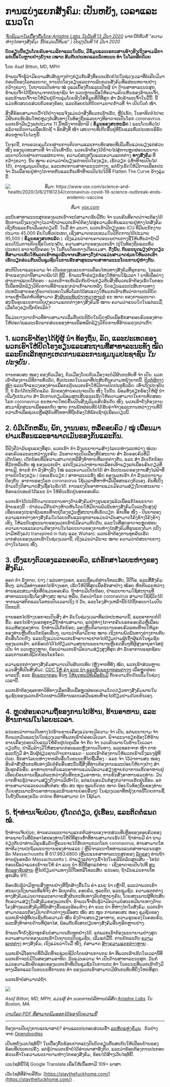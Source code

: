 # ການແບ່ງແຍກສັງຄົມ: ເປັນຫຍັງ, ເວລາແລະແນວໃດ

_[ຈັດພີມມາໃນເບື້ອງຕົ້ນໂດຍ Ariadne Labs ໃນວັນທີ 13 ມີນາ 2020](https://www.ariadnelabs.org/resources/articles/news/social-distancing-this-is-not-a-snow-day) ພາຍໃຕ້ຫົວຂໍ້ "ຄວາມຫ່າງໄກທາງສັງຄົມ: ນີ້ບໍ່ແມ່ນມື້ຫິມະ" | ປັບປຸງວັນທີ 14 ມີນາ 2020_

**ບົດຂຽນນີ້ຂຽນໂດຍຄົນອາເມລິກາແລະໃນນັ້ນ, ມີຂໍ້ມູນແລະເອກະສານອ້າງອີງເຖິງອາເມລິກາແຕ່ເນື້ອໃນຫຼາຍຢ່າງຍັງຈະ ເໝາະ ສົມກັບປະເທດແລະວັດທະນະ ທຳ ໃນໂລກອີກດ້ວຍ**

ໂດຍ Asaf Bitton, MD, MPH

ຂ້າພະເຈົ້າຮູ້ວ່າມີຄວາມສັບສົນບາງຢ່າງກ່ຽວກັບສິ່ງທີ່ຄວນເຮັດຕໍ່ໄປໃນຊ່ວງເວລາທີ່ບໍ່ເຄີຍມີມາກ່ອນນີ້ຂອງໂລກລະບາດ, ການປິດໂຮງຮຽນແລະການລົບກວນສັງຄົມທີ່ແຜ່ຂະຫຍາຍຢ່າງກວ້າງຂວາງ. ໃນຖານະເປັນທ່ານ ໝໍ ດູແລເບື້ອງຕົ້ນແລະເປັນຜູ້ ນຳ ດ້ານສາທາລະນະສຸກ, ຂ້າພະເຈົ້າໄດ້ຖືກຖາມຈາກປະຊາຊົນ ຈຳ ນວນຫຼາຍເພື່ອໃຫ້ຄວາມຄິດເຫັນຂອງຂ້າພະເຈົ້າ, ແລະຂ້າພະເຈົ້າຈະໃຫ້ມັນຢູ່ດ້ານລຸ່ມໂດຍອີງໃສ່ຂໍ້ມູນທີ່ດີທີ່ສຸດ ສຳ ລັບຂ້າພະເຈົ້າໃນມື້ນີ້. ນີ້ແມ່ນທັດສະນະສ່ວນຕົວຂອງຂ້ອຍ, ແລະຂ້ອຍປະຕິບັດຕາມບາດກ້າວທີ່ ຈຳ ເປັນໃນຕໍ່ ໜ້າ.

ສິ່ງທີ່ຂ້ອຍສາມາດເວົ້າໄດ້ຢ່າງຈະແຈ້ງແມ່ນວ່າສິ່ງທີ່ພວກເຮົາເຮັດ, ຫຼືບໍ່ເຮັດ, ໃນອາທິດຕໍ່ໄປຈະມີຜົນກະທົບອັນໃຫຍ່ຫຼວງຕໍ່ເສັ້ນທາງໃນທ້ອງຖິ່ນແລະບາງທີອາດຈະເປັນໂຣກ coronavirus. ພວກເຮົາມີພຽງແຕ່ປະມານ 11 ມື້ຫລັງຈາກອີຕາລີ ( **ຂໍ້ມູນຂອງສະຫະລັດ** ) ແລະໂດຍທົ່ວໄປແລ້ວຈະຕິດຕາມເພື່ອເຮັດຊ້ ຳ ອີກສິ່ງທີ່ ໜ້າ ເສຍດາຍທີ່ເກີດຂື້ນຢູ່ທີ່ນັ້ນແລະທົ່ວປະເທດເອີຣົບສ່ວນຫຼາຍໃນໄວໆນີ້.

ໃນຈຸດນີ້, ການຄວບຄຸມໂດຍຜ່ານການຕິດຕາມແລະການທົດສອບທີ່ເພີ່ມຂື້ນແມ່ນພຽງແຕ່ສ່ວນ ໜຶ່ງ ຂອງຍຸດທະສາດທີ່ ຈຳ ເປັນເທົ່ານັ້ນ. ພວກເຮົາຕ້ອງໄດ້ຍ້າຍໄປສູ່ການຫຼຸດຜ່ອນພະຍາດລະບາດໂດຍຜ່ານການແຜ່ກະຈາຍ, ຄວາມບໍ່ສະຫງົບແລະຄວາມແຕກຕ່າງ **ທາງສັງຄົມ** ທີ່ກວ້າງຂວາງ. ນັ້ນ ໝາຍ ຄວາມວ່າບໍ່ພຽງແຕ່ຈະປິດໂຮງຮຽນ, ເຮັດວຽກ (ເທົ່າທີ່ຈະເປັນໄປໄດ້), ການຊຸມນຸມເປັນກຸ່ມ, ແລະເຫດການສາທາລະນະຕ່າງໆ, ແຕ່ຍັງເຮັດໃຫ້ມີການເລືອກປະ ຈຳ ວັນເພື່ອຈະຢູ່ຫ່າງໄກຈາກກັນແລະກັນເທົ່າທີ່ຈະເປັນໄປໄດ້ທີ່ Flatten The Curve ຂ້າງລຸ່ມນີ້.

<center><img src="/graph.jpeg" alt="ທີ່ມາ: https://www.vox.com/science-and-health/2020/3/6/21161234/coronavirus-covid-19-science-outbreak-ends-endemic-vaccine"><p><em>ທີ່ມາ: <a href="https://www.vox.com/science-and-health/2020/3/6/21161234/coronavirus-covid-19-science-outbreak-ends-endemic-vaccine">vox.com</a></em></p></center>

ລະບົບສາທາລະນະສຸກຂອງພວກເຮົາຈະບໍ່ສາມາດຮັບມືກັບ ຈຳ ນວນຄົນທີ່ຄາດວ່າຈະຕ້ອງໄດ້ຮັບການເບິ່ງແຍງຢ່າງໄວວາຖ້າວ່າພວກເຮົາບໍ່ຕ້ອງໄປສູ່ຄວາມອົດທົນແລະຈະຢູ່ຫ່າງໄກສັງຄົມເຊິ່ງກັນແລະກັນເລີ່ມແຕ່ດຽວນີ້. ໃນມື້ ທຳ ມະດາ, ພວກເຮົາມີຕຽງນອນ ICU ທີ່ມີພະນັກງານປະມານ 45,000 ຄົນໃນທົ່ວປະເທດ, ເຊິ່ງສາມາດຮວບຮວມໃນວິກິດການໄດ້ປະມານ 95,000 ( **ຂໍ້ມູນຂອງສະຫະລັດ** ). ເຖິງແມ່ນວ່າການຄາດຄະເນປານກາງຊີ້ໃຫ້ເຫັນວ່າຖ້າມີແນວໂນ້ມການຕິດເຊື້ອໃນປະຈຸບັນ, ຄວາມສາມາດຂອງພວກເຮົາ (ຢູ່ໃນທ້ອງຖິ່ນແລະທົ່ວປະເທດ) ອາດຈະຖືກຄອບ ງຳ ໃນຕົ້ນເດືອນກາງເດືອນເມສາ. **ດັ່ງນັ້ນ, ກົນລະຍຸດພຽງຢ່າງດຽວທີ່ສາມາດເຮັດໃຫ້ພວກເຮົາຫລຸດພົ້ນຈາກເສັ້ນທາງດັ່ງກ່າວແມ່ນສາມາດຊ່ວຍໃຫ້ພວກເຮົາເຮັດວຽກຮ່ວມກັນເປັນຊຸມຊົນໃນການຮັກສາສຸຂະພາບສາທາລະນະໂດຍການຢູ່ຫ່າງກັນ.**

ສະຕິປັນຍາແລະຄວາມ ຈຳ ເປັນຂອງຮູບແບບການເຄື່ອນໄຫວທາງສັງຄົມທີ່ຮຸກຮານ, ໄວແລະຮ້າຍແຮງກວ່ານີ້ສາມາດພົບໄດ້ [ທີ່ນີ້](https://www.nytimes.com/interactive/2020/03/13/opinion/coronavirus-trump-response.html?action=click&module=Opinion&pgtype=Homepage--) . ຂ້າພະເຈົ້າຂໍຮຽກຮ້ອງໃຫ້ທ່ານໃຊ້ເວລາ 1 ນາທີເພື່ອຍ່າງຜ່ານກາຟແບບໂຕ້ຕອບ - ພວກເຂົາຈະຂັບລົດກັບບ້ານກ່ຽວກັບສິ່ງທີ່ພວກເຮົາຕ້ອງເຮັດໃນຕອນນີ້ເພື່ອຫລີກລ້ຽງວິກິດການທີ່ຮ້າຍແຮງກວ່າເກົ່າພາຍຫລັງ. ບົດຮຽນແລະປະສົບການທາງປະຫວັດສາດຂອງບັນດາປະເທດໃນທົ່ວໂລກໄດ້ສະແດງໃຫ້ພວກເຮົາເຫັນວ່າການປະຕິບັດການເຫຼົ່ານີ້ແຕ່ຫົວທີສາມາດ [ສົ່ງຜົນກະທົບຢ່າງຫຼວງຫຼາຍຕໍ່](https://bmcpublichealth.biomedcentral.com/articles/10.1186/s12889-018-5446-1) ຂະ ໜາດ ຂອງການລະບາດ. ສະນັ້ນຮູບແບບການປັບປຸງຄວາມແຕກຕ່າງທາງສັງຄົມນີ້ ໝາຍ ຄວາມວ່າແນວໃດໃນແຕ່ລະມື້, ເມື່ອໂຮງຮຽນຖືກຍົກເລີກ?

ນີ້ແມ່ນບາງບາດກ້າວທີ່ທ່ານສາມາດເລີ່ມຕົ້ນປະຕິບັດໃນປັດຈຸບັນເພື່ອຮັກສາຄອບຄົວຂອງທ່ານໃຫ້ປອດໄພແລະເຮັດພາກສ່ວນຂອງທ່ານເພື່ອຫລີກລ້ຽງວິກິດການທີ່ຮ້າຍແຮງກວ່າເກົ່າ:

## 1\. ພວກເຮົາຕ້ອງໄດ້ຍູ້ຜູ້ ນຳ ທ້ອງຖິ່ນ, ລັດ, ແລະປະເທດຂອງພວກເຮົາໃຫ້ປິດໂຮງຮຽນແລະສະຖານທີ່ສາທາລະນະທັງ ໝົດ ແລະຍົກເລີກທຸກໆເຫດການແລະການຊຸມນຸມປະຊາຊົນ _ໃນປະຈຸບັນ_ .

ການຕອບສະ ໜອງ ຂອງຕົວເມືອງ, ຕົວເມືອງໂດຍຕົວເມືອງຈະບໍ່ມີຜົນກະທົບທີ່ ຈຳ ເປັນ. ພວກເຮົາຕ້ອງການວິທີການທົ່ວລັດ, ທົ່ວປະເທດໃນເວລາທີ່ປະສົບກັບຄວາມຫຍຸ້ງຍາກນີ້. [ຕິດຕໍ່ຜູ້ຕາງ ໜ້າ](https://www.house.gov/representatives/find-your-representative) ແລະເຈົ້າແຂວງຂອງທ່ານເພື່ອກະຕຸ້ນພວກເຂົາໃຫ້ມີການປິດປະຕູທົ່ວລັດ. ເທົ່າເຖິງປະຈຸບັນນີ້, 6 ລັດໄດ້ປະຕິບັດແລ້ວ. ລັດຂອງທ່ານຄວນຈະເປັນ ໜຶ່ງ ໃນນັ້ນ. ພ້ອມທັງຮຽກຮ້ອງໃຫ້ຜູ້ ນຳ ເພີ່ມງົບປະມານ ສຳ ລັບການກຽມພ້ອມສຸກເສີນແລະເຮັດໃຫ້ຄວາມສາມາດໃນການທົດສອບໂຣກ coronavirus ຂະຫຍາຍໃຫຍ່ຂື້ນເປັນສິ່ງບູລິມະສິດອັນດັບ ໜຶ່ງ. ພວກເຮົາຍັງຕ້ອງການສະມາຊິກສະພາເພື່ອອອກກົດ ໝາຍ ການພັກຜ່ອນທີ່ບໍ່ໄດ້ຮັບຄ່າຈ້າງແລະການຫວ່າງງານທີ່ດີກວ່າເກົ່າເພື່ອຊ່ວຍເຫຼືອຜູ້ຄົນທີ່ໂທຫາທີ່ຖືກຕ້ອງໃຫ້ພັກເຊົາຢູ່ເຮືອນດຽວນີ້.

## 2\. ບໍ່ມີເດັກຫລິ້ນ, ພັກ, ງານນອນ, ຫລືຄອບຄົວ / ໝູ່ ເພື່ອນມາຢາມເຮືອນແລະອາພາດເມັນຂອງກັນແລະກັນ.

ນີ້ຟັງຄືວ່າມັນຮຸນແຮງທີ່ສຸດ. ພວກເຮົາ ກຳ ລັງພະຍາຍາມສ້າງໄລຍະຫ່າງລະຫວ່າງ ໜ່ວຍ ຄອບຄົວແລະລະຫວ່າງບຸກຄົນ. ມັນອາດຈະເປັນເລື່ອງທີ່ບໍ່ສະບາຍ ສຳ ລັບຄອບຄົວທີ່ມີເດັກນ້ອຍ, ເດັກນ້ອຍທີ່ມີຄວາມສາມາດຫລືສິ່ງທ້າທາຍທີ່ແຕກຕ່າງກັນ, ແລະ ສຳ ລັບເດັກນ້ອຍທີ່ມັກຫລິ້ນກັບ ໝູ່ ຂອງພວກເຂົາ. ແຕ່ເຖິງແມ່ນວ່າທ່ານຈະເລືອກເອົາພຽງແຕ່ເພື່ອນຄົນດຽວທີ່ທ່ານມີ, ທ່ານກໍ່ ກຳ ລັງສ້າງລິ້ງ ໃໝ່ ແລະຄວາມເປັນໄປໄດ້ ສຳ ລັບປະເພດຂອງການສົ່ງໄຟຟ້າທີ່ການປິດໂຮງຮຽນ / ບ່ອນເຮັດວຽກ / ສາທາລະນະທັງ ໝົດ ຂອງພວກເຮົາ ກຳ ລັງພະຍາຍາມປ້ອງກັນ. ອາການຂອງໂຣກ coronavirus ໃຊ້ເວລາສີ່ຫາຫ້າມື້ເພື່ອສະແດງຕົວເອງ. ຄົນທີ່ເບິ່ງຂ້າມເບິ່ງດີສາມາດສົ່ງເຊື້ອໄວຣັດໄດ້. ການແບ່ງປັນອາຫານແມ່ນມີຄວາມສ່ຽງໂດຍສະເພາະ - ຂ້ອຍແນ່ນອນບໍ່ໄດ້ແນະ ນຳ ໃຫ້ຄົນເຮັດຢູ່ນອກຄອບຄົວ.

ພວກເຮົາໄດ້ປະຕິບັດມາດຕະການທາງດ້ານສັງຄົມຢ່າງຮຸນແຮງແລ້ວເພື່ອແກ້ໄຂພະຍາດຮ້າຍແຮງນີ້ - ຢ່າຮ່ວມມືກັນຢ່າງຫ້າວຫັນໂດຍໃຫ້ມີການພົວພັນທາງສັງຄົມໃນລະດັບສູງຢູ່ເຮືອນຂອງປະຊາຊົນແທນທີ່ຈະຢູ່ໂຮງຮຽນຫຼືສະຖານທີ່ເຮັດວຽກ. ອີກເທື່ອ ໜຶ່ງ - ປັນຍາຂອງຄວາມແຕກຕ່າງທາງສັງຄົມໃນໄລຍະຕົ້ນແລະຮຸກຮານແມ່ນວ່າມັນສາມາດໂຄ້ງຂ້າງໂຄ້ງຂ້າງເທິງ, ໃຫ້ລະບົບສຸຂະພາບຂອງພວກເຮົາບໍ່ມີຄວາມກົດດັນ, ແລະໃນທີ່ສຸດອາດຈະຫຼຸດຜ່ອນຄວາມຍາວແລະຄວາມຕ້ອງການໃນໄລຍະຍາວຂອງການຫ່າງໄກສັງຄົມທີ່ຮຸນແຮງຕໍ່ມາ (ເບິ່ງວ່າມີຫຍັງແດ່) transpired in Italy ແລະ Wuhan). ພວກເຮົາຕ້ອງການທຸກຄົນເຮັດພາກສ່ວນຂອງພວກເຮົາໃນຊ່ວງເວລານີ້, ເຖິງແມ່ນວ່າມັນຈະ ໝາຍ ຄວາມວ່າບໍ່ສະບາຍບາງຢ່າງໃນໄລຍະ ໜຶ່ງ.

## 3\. ເບິ່ງແຍງຕົວເອງແລະຄອບຄົວ, ແຕ່ຮັກສາໄລຍະຫ່າງຂອງສັງຄົມ.

ອອກ ກຳ ລັງກາຍ, ຍ່າງ / ແລ່ນທາງນອກ, ແລະເຊື່ອມຕໍ່ຜ່ານໂທລະສັບ, ວີດີໂອ, ແລະສື່ສັງຄົມອື່ນໆ. ແຕ່ເມື່ອທ່ານອອກໄປຂ້າງນອກ, ເຮັດໃຫ້ດີທີ່ສຸດເພື່ອຮັກສາຢ່າງ ໜ້ອຍ ຫົກຕີນລະຫວ່າງທ່ານແລະສະມາຊິກທີ່ບໍ່ແມ່ນຄອບຄົວ. ຖ້າທ່ານມີເດັກນ້ອຍ, ຢ່າພະຍາຍາມໃຊ້ສະຖານທີ່ສາທາລະນະເຊັ່ນໂຄງສ້າງສະ ໜາມ ຫລິ້ນ, ຍ້ອນວ່າໂຣກ coronavirus ສາມາດໃຊ້ຊີວິດໄດ້ຈາກພລາສຕິກແລະໂລຫະເປັນເວລາເຖິງ 9 ວັນ, ແລະໂຄງສ້າງເຫລົ່ານີ້ບໍ່ໄດ້ຖືກອະນາໄມເປັນປົກກະຕິ.

ການອອກໄປຂ້າງນອກຈະເປັນສິ່ງ ສຳ ຄັນໃນຊ່ວງເວລາທີ່ແປກປະຫລາດນີ້, ແລະອາກາດກໍ່ດີຂື້ນ. ອອກໄປຂ້າງນອກທຸກໆມື້ຖ້າທ່ານສາມາດ, ແຕ່ຢູ່ຫ່າງໄກຈາກຄົນນອກຄອບຄົວຫຼືເພື່ອນຮ່ວມຫ້ອງຂອງທ່ານ. ຖ້າທ່ານມີເດັກນ້ອຍ, ລອງຫຼີ້ນກິລາເຕະບານຄອບຄົວແທນທີ່ຈະໃຫ້ລູກຂອງທ່ານຫຼີ້ນກັບເດັກນ້ອຍອື່ນໆ, ເພາະວ່າກິລາມັກຈະ ໝາຍ ເຖິງການພົວພັນທາງຮ່າງກາຍກັບຄົນອື່ນໂດຍກົງ. ແລະເຖິງແມ່ນວ່າພວກເຮົາອາດຈະຢາກໄປຢ້ຽມຢາມຜູ້ເຖົ້າຜູ້ແກ່ໃນຊຸມຊົນຂອງພວກເຮົາ, ແຕ່ຂ້ອຍບໍ່ໄດ້ໄປຢ້ຽມຢາມສະຖານພະຍາບານຫຼືເຂດອື່ນໆທີ່ຜູ້ສູງອາຍຸອາໄສຢູ່ເປັນ ຈຳ ນວນຫຼວງຫຼາຍ, ຍ້ອນວ່າພວກເຂົາມີຄວາມສ່ຽງສູງທີ່ສຸດ ສຳ ລັບອາການແຊກຊ້ອນແລະການເສຍຊີວິດຍ້ອນໂຣກໂຄດ.

ຄວາມແຕກຕ່າງທາງສັງຄົມສາມາດເປັນຜົນກະທົບ (ຫຼັງຈາກທີ່ທັງ ໝົດ, ພວກເຮົາສ່ວນຫຼາຍແມ່ນສິ່ງທີ່ເປັນສັງຄົມ). [CDC ໃຫ້ ຄຳ ແນະ ນຳ ແລະຊັບພະຍາກອນຕ່າງໆ](https://www.cdc.gov/coronavirus/2019-ncov/about/coping.html) ເພື່ອຫຼຸດຜ່ອນພາລະນີ້, ແລະ [ຊັບພະຍາກອນ](https://www.verywellmind.com/managing-coronavirus-anxiety-4798909) ອື່ນໆ [ໃຫ້ຍຸດທະວິທີເພື່ອຮັບມື](https://www.verywellmind.com/managing-coronavirus-anxiety-4798909) ກັບຄວາມກົດດັນເພີ່ມໃນຊ່ວງເວລານີ້.

ພວກເຮົາຕ້ອງຊອກຫາວິທີທາງເລືອກອື່ນເພື່ອຫຼຸດຜ່ອນຄວາມໂດດດ່ຽວທາງສັງຄົມພາຍໃນຊຸມຊົນຂອງພວກເຮົາໂດຍຜ່ານວິທີການແບບເສມືນແທນທີ່ຈະໄປຢ້ຽມຢາມດ້ວຍຕົນເອງ.

## 4\. ຫຼຸດຜ່ອນຄວາມຖີ່ຂອງການໄປຮ້ານ, ຮ້ານອາຫານ, ແລະຮ້ານກາເຟໃນໄລຍະເວລາ.

ແນ່ນອນວ່າການເດີນທາງໄປຮ້ານຂາຍເຄື່ອງແມ່ນຈະມີຄວາມ ຈຳ ເປັນ, ແຕ່ພະຍາຍາມ ຈຳ ກັດພວກມັນແລະໄປໃນຊ່ວງເວລາທີ່ພວກເຂົາບໍ່ຄ່ອຍມີເວລາ. ພິຈາລະນາຮຽກຮ້ອງໃຫ້ຮ້ານຂາຍເຄື່ອງຍ່ອຍເປັນແຖວໃຫ້ຄົນຢູ່ປະຕູເພື່ອ ຈຳ ກັດ ຈຳ ນວນຄົນພາຍໃນຮ້ານໃນເວລາດຽວກັນ. ຢ່າລືມລ້າງມືໃຫ້ສະອາດກ່ອນແລະຫຼັງການເດີນທາງ. ແລະອອກຈາກ ໜ້າ ກາກແລະຖົງມື ສຳ ລັບຜູ້ຊ່ຽວຊານດ້ານການແພດ - ພວກເຮົາຕ້ອງການໃຫ້ພວກເຂົາເບິ່ງແຍງຜູ້ທີ່ປ່ວຍ. ຮັກສາໄລຍະຫ່າງຈາກຄົນອື່ນໃນຂະນະທີ່ໄປຊື້ເຄື່ອງ - ແລະ ຈຳ ໄວ້ວ່າການສະ ໜອງ ສິນຄ້າສົ່ງຜົນກະທົບທາງລົບຕໍ່ຄົນອື່ນສະນັ້ນຊື້ສິ່ງທີ່ທ່ານຕ້ອງການແລະປ່ອຍໃຫ້ບາງຢ່າງ ສຳ ລັບທຸກຄົນອື່ນ. ອາຫານການກິນແລະອາຫານແມ່ນມີຄວາມສ່ຽງຫຼາຍກ່ວາການເຮັດອາຫານຢູ່ເຮືອນຍ້ອນການເຊື່ອມຕໍ່ລະຫວ່າງຄົນທີ່ກະກຽມອາຫານ, ການຂົນສົ່ງອາຫານແລະທ່ານ. ມັນຍາກທີ່ຈະຮູ້ວ່າຄວາມສ່ຽງດັ່ງກ່າວມີເທົ່າໃດ, ແຕ່ແນ່ນອນມັນກໍ່ສູງກ່ວາການເຮັດຢູ່ເຮືອນ. ແຕ່ທ່ານສາມາດແລະຄວນສືບຕໍ່ສະ ໜັບ ສະ ໜູນ ທຸລະກິດຂະ ໜາດ ນ້ອຍໃນທ້ອງຖິ່ນຂອງທ່ານ (ໂດຍສະເພາະຮ້ານອາຫານແລະຮ້ານຂາຍຍ່ອຍອື່ນໆ) ໃນຊ່ວງເວລາທີ່ຫຍຸ້ງຍາກນີ້ໂດຍການຊື້ໃບຢັ້ງຢືນຂອງຂວັນ online ທີ່ທ່ານສາມາດ ນຳ ໃຊ້ຕໍ່ມາ.

## 5\. ຖ້າທ່ານເຈັບປ່ວຍ, ຢູ່ໂດດດ່ຽວ, ຢູ່ເຮືອນ, ແລະຕິດຕໍ່ແພດ ໝໍ.

ຖ້າທ່ານເຈັບປ່ວຍ, ທ່ານຄວນພະຍາຍາມແຍກຕົວທ່ານເອງຈາກສ່ວນທີ່ເຫຼືອຂອງຄອບຄົວຂອງທ່ານພາຍໃນທີ່ພັກອາໄສຂອງທ່ານໃຫ້ດີທີ່ສຸດເທົ່າທີ່ທ່ານສາມາດເຮັດໄດ້. ຖ້າທ່ານມີ ຄຳ ຖາມກ່ຽວກັບວ່າທ່ານມີຄຸນສົມບັດຫຼືຄວນຈະໄດ້ຮັບການກວດໂຣກ coronavirus, ທ່ານສາມາດໂທຫາທີມງານປະຖົມພະຍາບານຂອງທ່ານແລະ / ຫຼືພິຈາລະນາໂທຫາພະແນກສາທາລະນະສຸກລັດ Massachusetts ທີ່ 617.983.6800 (ຫຼືພະແນກສາທາລະນະສຸກຂອງ [ລັດຂອງ](https://www.cdc.gov/coronavirus/2019-ncov/downloads/Phone-Numbers_State-and-Local-Health-Departments.pdf) ທ່ານຖ້າທ່ານຢູ່ນອກລັດ Massachusetts ). ຢ່າພຽງແຕ່ຍ່າງເຂົ້າໄປໃນຄລີນິກລົດສຸກເສີນ - ໂທໄປກ່ອນເພື່ອວ່າພວກເຂົາຈະໃຫ້ ຄຳ ແນະ ນຳ ທີ່ດີທີ່ສຸດແກ່ທ່ານ - ເຊິ່ງອາດຈະເປັນໄປທີ່ [ສູນທົດລອງຂັບຜ່ານ](https://www.theverge.com/2020/3/11/21174880/coronavirus-testing-drive-thru-colorado-connecticut-washington) ຫຼືໄປຢ້ຽມຢາມທາງວິດີໂອຫລືໂທລະສັບ. ແນ່ນອນ, ຖ້າມັນແມ່ນການໂທສຸກເສີນ 911.

ຂ້ອຍຮັບຮູ້ວ່າມີຫຼາຍສິ່ງຫຼາຍຢ່າງທີ່ຖືກສ້າງຂື້ນໃນ ຄຳ ແນະ ນຳ ເຫຼົ່ານີ້, ແລະວ່າພວກເຂົາສະແດງເຖິງພາລະທີ່ແທ້ຈິງ ສຳ ລັບບຸກຄົນ, ຄອບຄົວ, ທຸລະກິດ, ແລະຊຸມຊົນ. ຄວາມແຕກຕ່າງທາງສັງຄົມແມ່ນຍາກແລະອາດຈະສົ່ງຜົນກະທົບທາງລົບຕໍ່ຫຼາຍໆຄົນ, ໂດຍສະເພາະຜູ້ທີ່ປະສົບກັບຄວາມສ່ຽງໃນສັງຄົມຂອງພວກເຮົາ. ຂ້າພະເຈົ້າຮັບຮູ້ວ່າມີຄວາມບໍ່ສະເຫມີພາບທາງດ້ານໂຄງສ້າງແລະສັງຄົມທີ່ຖືກສ້າງຂຶ້ນແລະອ້ອມຂ້າງ ຄຳ ແນະ ນຳ ທີ່ຫ່າງໄກໃນສັງຄົມ. ພວກເຮົາສາມາດແລະຕ້ອງມີບາດກ້າວຕ່າງໆເພື່ອສະ ໜັບ ສະ ໜູນ ການຕອບສະ ໜອງ ຊຸມຊົນຂອງພວກເຮົາຕໍ່ຜູ້ທີ່ປະເຊີນກັບຄວາມບໍ່ ໝັ້ນ ຄົງດ້ານສະບຽງອາຫານ, ຄວາມຮຸນແຮງໃນຄອບຄົວ, ແລະສິ່ງທ້າທາຍດ້ານທີ່ຢູ່ອາໄສ, ພ້ອມກັບຂໍ້ເສຍປຽບທາງສັງຄົມອື່ນໆອີກຫຼາຍຢ່າງ.

ຂ້າພະເຈົ້າຍັງຮູ້ວ່າທຸກຄົນບໍ່ສາມາດເຮັດທຸກຢ່າງໄດ້. ແຕ່ພວກເຮົາຕ້ອງພະຍາຍາມຢ່າງສຸດຄວາມສາມາດຂອງພວກເຮົາໃນຖານະເປັນຊຸມຊົນ, ເລີ່ມແຕ່ມື້ນີ້. ການຍົກລະດັບ [ຄວາມແຕກຕ່າງ](https://www.ncbi.nlm.nih.gov/pubmed/19400970/) ທາງສັງຄົມ, ເຖິງແມ່ນວ່າໃນມື້ ໜຶ່ງ, ກໍ່ສາມາດ [ສ້າງຄວາມແຕກຕ່າງຫຼາຍ](https://www.ncbi.nlm.nih.gov/pubmed/19400970/) .

ພວກເຮົາມີໂອກາດທີ່ດີເລີດທີ່ຈະຊ່ວຍຊີວິດໂດຍຜ່ານການກະ ທຳ ທີ່ພວກເຮົາເຮັດໃນເວລານີ້ທີ່ພວກເຮົາຈະບໍ່ມີໃນສອງສາມອາທິດ. ມັນແມ່ນຄວາມ ຈຳ ເປັນດ້ານສາທາລະນະສຸກ. ມັນກໍ່ແມ່ນຄວາມຮັບຜິດຊອບຂອງພວກເຮົາທີ່ເປັນຊຸມຊົນໃນການກະ ທຳ ໃນຂະນະທີ່ພວກເຮົາຍັງມີທາງເລືອກແລະໃນຂະນະທີ່ການກະ ທຳ ຂອງພວກເຮົາສາມາດມີຜົນກະທົບທີ່ຍິ່ງໃຫຍ່ທີ່ສຸດ.

ພວກເຮົາບໍ່ສາມາດລໍຖ້າ.

![](/signature.png)

_Asaf Bitton, MD, MPH, ແມ່ນຜູ້ ອຳ ນວຍການບໍລິຫານບໍລິສັດ [Ariadne Labs](https://www.ariadnelabs.org) ໃນ Boston, MA._

_[ດາວໂລດ PDF ທີ່ສາມາດພິມອອກໄດ້ຂອງບົດຄວາມນີ້](https://www.ariadnelabs.org/wp-content/uploads/sites/2/2020/03/Social-Distancing-This-is-Not-a-Snow-Day-Bitton.pdf)_

---

ຕ້ອງການປັບປຸງການແປພາສາບໍ? ອ່ານແລະປະກອບສ່ວນເຂົ້າ [ລະຫັດແຫຼ່ງຂໍ້ມູນ](https://github.com/vvo/istayhome.info) . ຕົວຢ່າງຈາກ [Opendoodles](https://generator.opendoodles.com/)

ເປັນຫຍັງເວບໄຊທ໌ນີ້? ໃນເບື້ອງຕົ້ນຂ້ອຍຢາກແບ່ງປັນບົດຂຽນຕົ້ນສະບັບໃຫ້ເພື່ອນບ້ານຂອງຂ້ອຍທີ່ປະເທດຝຣັ່ງ. ແຕ່ຮູ້ວ່າພວກເຂົາບໍ່ໄດ້ອ່ານພາສາອັງກິດ, ແລະວ່າຂ້ອຍຕ້ອງການປະກອບສ່ວນເຂົ້າໃນຄວາມພະຍາຍາມຫ່າງໄກຂອງສັງຄົມ, ຂ້ອຍໄດ້ສ້າງເວັບໄຊທ໌ນີ້.

ເວບໄຊທ໌ນີ້ໃຊ້ Google Translate ເພື່ອໃຫ້ເນື້ອຫາມີ 109+ ພາສາ.

ເວັບໄຊທ໌ທີ່ຄ້າຍຄືກັນ: [https://staythefuckhome.com/](https://staythefuckhome.com/) .